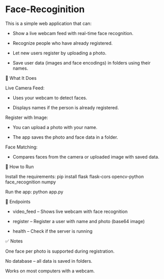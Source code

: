 # Face-Recoginition
This is a simple web application that can: 

* Show a live webcam feed with real-time face recognition.

* Recognize people who have already registered.

* Let new users register by uploading a photo.

* Save user data (images and face encodings) in folders using their names.
  
🧠 What It Does

Live Camera Feed:

* Uses your webcam to detect faces.

* Displays names if the person is already registered.

Register with Image:

* You can upload a photo with your name.

* The app saves the photo and face data in a folder.

Face Matching:

* Compares faces from the camera or uploaded image with saved data.


🚀 How to Run

Install the requirements:
pip install flask flask-cors opencv-python face_recognition numpy

Run the app:
python app.py


📡 Endpoints

* video_feed – Shows live webcam with face recognition

* register – Register a user with name and photo (base64 image)

* health – Check if the server is running

✅ Notes

One face per photo is supported during registration.

No database – all data is saved in folders.

Works on most computers with a webcam.
